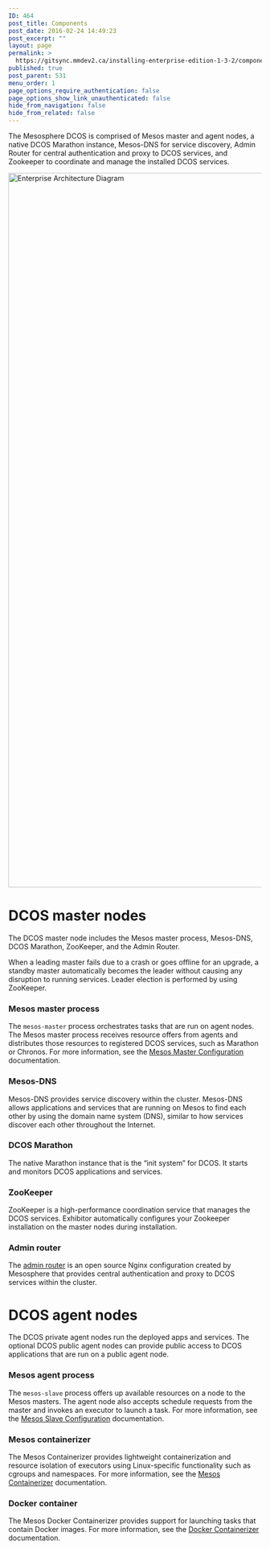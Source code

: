 ```yaml
---
ID: 464
post_title: Components
post_date: 2016-02-24 14:49:23
post_excerpt: ""
layout: page
permalink: >
  https://gitsync.mmdev2.ca/installing-enterprise-edition-1-3-2/components-2/
published: true
post_parent: 531
menu_order: 1
page_options_require_authentication: false
page_options_show_link_unauthenticated: false
hide_from_navigation: false
hide_from_related: false
---
```

The Mesosphere DCOS is comprised of Mesos master and agent nodes, a native DCOS Marathon instance, Mesos-DNS for service discovery, Admin Router for central authentication and proxy to DCOS services, and Zookeeper to coordinate and manage the installed DCOS services.

<img src="https://docs.mesosphere.com/wp-content/uploads/2015/12/Enterprise-Architecture-Diagram.png" alt="Enterprise Architecture Diagram" width="2468" height="1420" class="alignnone size-full wp-image-834" />

# DCOS master nodes

The DCOS master node includes the Mesos master process, Mesos-DNS, DCOS Marathon, ZooKeeper, and the Admin Router.

When a leading master fails due to a crash or goes offline for an upgrade, a standby master automatically becomes the leader without causing any disruption to running services. Leader election is performed by using ZooKeeper.

### Mesos master process

The `mesos-master` process orchestrates tasks that are run on agent nodes. The Mesos master process receives resource offers from agents and distributes those resources to registered DCOS services, such as Marathon or Chronos. For more information, see the [Mesos Master Configuration][1] documentation.

### Mesos-DNS

Mesos-DNS provides service discovery within the cluster. Mesos-DNS allows applications and services that are running on Mesos to find each other by using the domain name system (DNS), similar to how services discover each other throughout the Internet.

### DCOS Marathon

The native Marathon instance that is the “init system” for DCOS. It starts and monitors DCOS applications and services.

### ZooKeeper

ZooKeeper is a high-performance coordination service that manages the DCOS services. Exhibitor automatically configures your Zookeeper installation on the master nodes during installation.

### Admin router

The [admin router][2] is an open source Nginx configuration created by Mesosphere that provides central authentication and proxy to DCOS services within the cluster.

# DCOS agent nodes

The DCOS private agent nodes run the deployed apps and services. The optional DCOS public agent nodes can provide public access to DCOS applications that are run on a public agent node.

### Mesos agent process

The `mesos-slave` process offers up available resources on a node to the Mesos masters. The agent node also accepts schedule requests from the master and invokes an executor to launch a task. For more information, see the [Mesos Slave Configuration][2] documentation.

### Mesos containerizer

The Mesos Containerizer provides lightweight containerization and resource isolation of executors using Linux-specific functionality such as cgroups and namespaces. For more information, see the [Mesos Containerizer][3] documentation.

### Docker container

The Mesos Docker Containerizer provides support for launching tasks that contain Docker images. For more information, see the [Docker Containerizer][4] documentation.

 [1]: https://open.mesosphere.com/reference/mesos-master/
 [2]: https://open.mesosphere.com/reference/mesos-slave/
 [3]: http://mesos.apache.org/documentation/latest/containerizer/
 [4]: http://mesos.apache.org/documentation/latest/docker-containerizer/